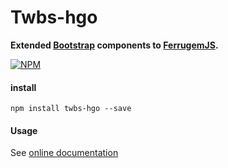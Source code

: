 # Twbs-hgo

**Extended [Bootstrap](https://getbootstrap.com/docs/3.3/) components to [FerrugemJS](https://github.com/ferrugemjs/library).**

[![NPM](https://nodei.co/npm/twbs-hgo.png?downloads=true&downloadRank=true&stars=true)](https://nodei.co/npm/twbs-hgo/)


#### install
```
npm install twbs-hgo --save
```

#### Usage

See [online documentation](http://www.hm9.com.br/twbs-hgo/)

